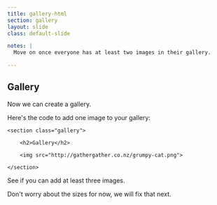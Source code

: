 ```yaml
---
title: gallery-html
section: gallery
layout: slide
class: default-slide

notes: |
  Move on once everyone has at least two images in their gallery.

---
```


## Gallery

Now we can create a gallery.

Here's the code to add one image to your gallery:

	<section class="gallery">

		<h2>Gallery</h2>

		<img src="http://gathergather.co.nz/grumpy-cat.png">

	</section>

See if you can add at least three images.

Don't worry about the sizes for now, we will fix that next.
